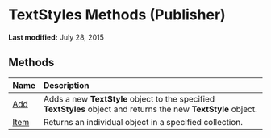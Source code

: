 
# TextStyles Methods (Publisher)

 **Last modified:** July 28, 2015


## Methods



|**Name**|**Description**|
|:-----|:-----|
| [Add](56bb84a2-5632-1baa-4b97-3c48d43367bf.md)|Adds a new  **TextStyle** object to the specified **TextStyles** object and returns the new **TextStyle** object.|
| [Item](14d1871f-c2cb-31af-e22d-10b3cf59b6fc.md)|Returns an individual object in a specified collection.|
